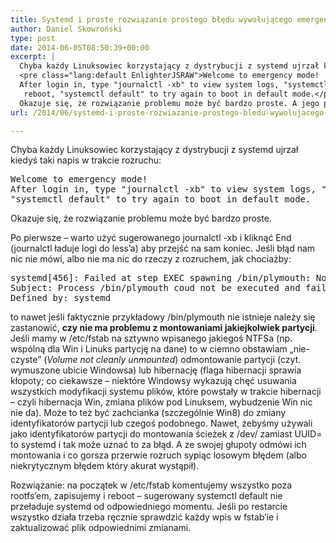 ```yaml
---
title: Systemd i proste rozwiązanie prostego błędu wywołującego emergency mode
author: Daniel Skowroński
type: post
date: 2014-06-05T08:50:39+00:00
excerpt: |
  Chyba każdy Linuksowiec korzystający z dystrybucji z systemd ujrzał kiedyś taki napis w trakcie rozruchu:
  <pre class="lang:default EnlighterJSRAW">Welcome to emergency mode! 
  After login in, type "journalctl -xb" to view system logs, "systemctl reboot" to
   reboot, "systemctl default" to try again to boot in default mode.</pre>
  Okazuje się, że rozwiązanie problemu może być bardzo proste. A jego przyczyną jest zwykle Windows, który psuje swoje dyski tak, że Linuks nie chce ich montować.
url: /2014/06/systemd-i-proste-rozwiazanie-prostego-bledu-wywolujacego-emergency-mode/

---
```

Chyba każdy Linuksowiec korzystający z dystrybucji z systemd ujrzał kiedyś taki napis w trakcie rozruchu:

<pre class="lang:default EnlighterJSRAW">Welcome to emergency mode! 
After login in, type "journalctl -xb" to view system logs, "systemctl reboot" to reboot, 
"systemctl default" to try again to boot in default mode.</pre>

Okazuje się, że rozwiązanie problemu może być bardzo proste.

Po pierwsze &#8211; warto użyć sugerowanego <span class="lang:default EnlighterJSRAW  crayon-inline">journalctl -xb</span> i kliknąć End (journalctl ładuje logi do less&#8217;a) aby przejść na sam koniec. Jeśli błąd nam nic nie mówi, albo nie ma nic do rzeczy z rozruchem, jak chociażby:

<pre class="lang:default EnlighterJSRAW">systemd[456]: Failed at step EXEC spawning /bin/plymouth: No such file or directory
Subject: Process /bin/plymouth coud not be executed and failed
Defined by: systemd</pre>

to nawet jeśli faktycznie przykładowy /bin/plymouth nie istnieje należy się zastanowić, **czy nie ma problemu z montowaniami jakiejkolwiek partycji**. Jeśli mamy w <span class="lang:default EnlighterJSRAW  crayon-inline ">/etc/fstab</span> na sztywno wpisanego jakiegoś NTFSa (np. wspólną dla Win i Linuks partycję na dane) to w ciemno obstawiam &#8222;nie-czyste&#8221; (_Volume not cleanly unmounted_) odmontowanie partycji (czyt. wymuszone ubicie Windowsa) lub hibernację (flaga hibernacji sprawia kłopoty; co ciekawsze &#8211; niektóre Windowsy wykazują chęć usuwania wszystkich modyfikacji systemu plików, które powstały w trakcie hibernacji &#8211; czyli hibernacja Win, zmiana plików pod Linuksem, wybudzenie Win nic nie da). Może to też być zachcianka (szczególnie Win8) do zmiany identyfikatorów partycji lub czegoś podobnego. Nawet, żebyśmy używali jako identyfikatorów partycji do montowania ścieżek z /dev/ zamiast UUID= to systemd i tak może uznać to za błąd. A ze swojej głupoty odmówi ich montowania i co gorsza przerwie rozruch sypiąc losowym błędem (albo niekrytycznym błędem który akurat wystąpił).

Rozwiązanie: na początek w <span class="lang:default EnlighterJSRAW  crayon-inline ">/etc/fstab</span> komentujemy wszystko poza rootfs&#8217;em, zapisujemy i <span class="lang:default EnlighterJSRAW  crayon-inline">reboot</span> &#8211; sugerowany <span class="lang:default EnlighterJSRAW  crayon-inline">systemctl default</span> nie przeładuje systemd od odpowiedniego momentu. Jeśli po restarcie wszystko działa trzeba ręcznie sprawdzić każdy wpis w fstab&#8217;ie i zaktualizować plik odpowiednimi zmianami.
